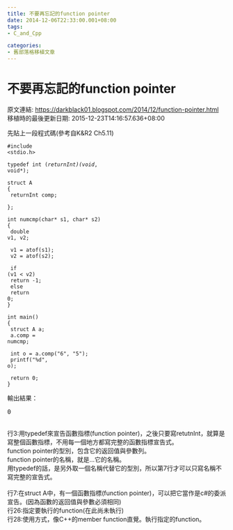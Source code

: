 ```yaml
---
title: 不要再忘記的function pointer
date: 2014-12-06T22:33:00.001+08:00
tags: 
- C_and_Cpp

categories:
- 舊部落格移植文章
---
```


# 不要再忘記的function pointer

原文連結: https://darkblack01.blogspot.com/2014/12/function-pointer.html
移植時的最後更新日期: 2015-12-23T14:16:57.636+08:00

先貼上一段程式碼(參考自K&amp;R2 Ch5.11) <br /><pre class="prettyprint linenums:1"><code>#include &lt;stdio.h&gt;<br />  <br />typedef int (*returnInt)(void*, void*);<br />  <br />struct A<br />{<br />    returnInt comp;   <br />};<br /><br />int numcmp(char* s1, char* s2)<br />{<br />    double v1, v2;<br /><br />    v1 = atof(s1);<br />    v2 = atof(s2);<br /><br />    if (v1 &lt; v2)<br />        return -1;<br />    else<br />        return 0;<br />}<br /><br />int main()<br />{<br />    struct A a;<br />    a.comp = numcmp;<br /><br />    int o = a.comp("6", "5");<br />    printf("%d", o);<br /><br />    return 0;<br />}</code></pre>輸出結果： <br /><pre>0</pre><br />行3:用typedef來宣告函數指標(function pointer)，之後只要寫retutnInt，就算是寫整個函數指標，不用每一個地方都寫完整的函數指標宣告式。<br />function pointer的型別，包含它的返回值與參數列。<br />function pointer的名稱，就是...它的名稱。<br />用typedef的話，是另外取一個名稱代替它的型別，所以第7行才可以只寫名稱不寫完整的宣告式。<br /><br />行7:在struct A中，有一個函數指標(function pointer)，可以把它當作是c#的委派宣告。(因為函數的返回值與參數必須相同)<br />行26:指定要執行的function(在此尚未執行)<br />行28:使用方式，像C++的member function直覺。執行指定的function。

